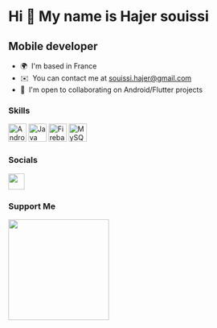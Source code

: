 Hi 👋 My name is Hajer souissi
==============================

Mobile developer
----------------

* 🌍  I'm based in France
* ✉️  You can contact me at [souissi.hajer@gmail.com](mailto:souissi.hajer@gmail.com)
* 🤝  I'm open to collaborating on Android/Flutter projects

### Skills

<p align="left">
<a href="https://developer.android.com/" target="_blank" rel="noreferrer"><img src="https://styles.redditmedia.com/t5_2r26y/styles/communityIcon_q69d9lxagoi31.png" width="36" height="36" alt="Android" /></a>
<a href="https://www.oracle.com/java/" target="_blank" rel="noreferrer"><img src="https://raw.githubusercontent.com/danielcranney/readme-generator/main/public/icons/skills/java-colored.svg" width="36" height="36" alt="Java" /></a>
<a href="https://firebase.google.com/" target="_blank" rel="noreferrer"><img src="https://raw.githubusercontent.com/danielcranney/readme-generator/main/public/icons/skills/firebase-colored.svg" width="36" height="36" alt="Firebase" /></a>
<a href="https://www.mysql.com/" target="_blank" rel="noreferrer"><img src="https://raw.githubusercontent.com/danielcranney/readme-generator/main/public/icons/skills/mysql-colored.svg" width="36" height="36" alt="MySQL" /></a>
</p>


### Socials

<p align="left"> <a href="https://www.linkedin.com/in/hajer-souissi-b055a5166/" target="_blank" rel="noreferrer"><img src="https://raw.githubusercontent.com/danielcranney/readme-generator/main/public/icons/socials/linkedin.svg" width="32" height="32" /></a></p>

### Support Me

<a href="https://www.buymeacoffee.com/hajersouissi"><img src="https://cdn.buymeacoffee.com/buttons/v2/default-yellow.png" width="200" /></a>
